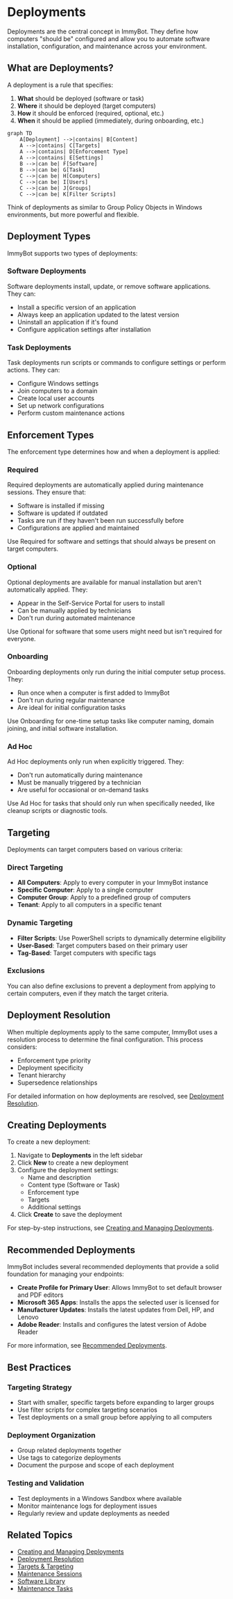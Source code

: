 # Deployments

Deployments are the central concept in ImmyBot. They define how computers "should be" configured and allow you to automate software installation, configuration, and maintenance across your environment.

## What are Deployments?

A deployment is a rule that specifies:

1. **What** should be deployed (software or task)
2. **Where** it should be deployed (target computers)
3. **How** it should be enforced (required, optional, etc.)
4. **When** it should be applied (immediately, during onboarding, etc.)

```mermaid
graph TD
    A[Deployment] -->|contains| B[Content]
    A -->|contains| C[Targets]
    A -->|contains| D[Enforcement Type]
    A -->|contains| E[Settings]
    B -->|can be| F[Software]
    B -->|can be| G[Task]
    C -->|can be| H[Computers]
    C -->|can be| I[Users]
    C -->|can be| J[Groups]
    C -->|can be| K[Filter Scripts]
```

Think of deployments as similar to Group Policy Objects in Windows environments, but more powerful and flexible.

## Deployment Types

ImmyBot supports two types of deployments:

### Software Deployments

Software deployments install, update, or remove software applications. They can:

- Install a specific version of an application
- Always keep an application updated to the latest version
- Uninstall an application if it's found
- Configure application settings after installation

### Task Deployments

Task deployments run scripts or commands to configure settings or perform actions. They can:

- Configure Windows settings
- Join computers to a domain
- Create local user accounts
- Set up network configurations
- Perform custom maintenance actions

## Enforcement Types

The enforcement type determines how and when a deployment is applied:

### Required

Required deployments are automatically applied during maintenance sessions. They ensure that:

- Software is installed if missing
- Software is updated if outdated
- Tasks are run if they haven't been run successfully before
- Configurations are applied and maintained

Use Required for software and settings that should always be present on target computers.

### Optional

Optional deployments are available for manual installation but aren't automatically applied. They:

- Appear in the Self-Service Portal for users to install
- Can be manually applied by technicians
- Don't run during automated maintenance

Use Optional for software that some users might need but isn't required for everyone.

### Onboarding

Onboarding deployments only run during the initial computer setup process. They:

- Run once when a computer is first added to ImmyBot
- Don't run during regular maintenance
- Are ideal for initial configuration tasks

Use Onboarding for one-time setup tasks like computer naming, domain joining, and initial software installation.

### Ad Hoc

Ad Hoc deployments only run when explicitly triggered. They:

- Don't run automatically during maintenance
- Must be manually triggered by a technician
- Are useful for occasional or on-demand tasks

Use Ad Hoc for tasks that should only run when specifically needed, like cleanup scripts or diagnostic tools.

## Targeting

Deployments can target computers based on various criteria:

### Direct Targeting

- **All Computers**: Apply to every computer in your ImmyBot instance
- **Specific Computer**: Apply to a single computer
- **Computer Group**: Apply to a predefined group of computers
- **Tenant**: Apply to all computers in a specific tenant

### Dynamic Targeting

- **Filter Scripts**: Use PowerShell scripts to dynamically determine eligibility
- **User-Based**: Target computers based on their primary user
- **Tag-Based**: Target computers with specific tags

### Exclusions

You can also define exclusions to prevent a deployment from applying to certain computers, even if they match the target criteria.

## Deployment Resolution

When multiple deployments apply to the same computer, ImmyBot uses a resolution process to determine the final configuration. This process considers:

- Enforcement type priority
- Deployment specificity
- Tenant hierarchy
- Supersedence relationships

For detailed information on how deployments are resolved, see [Deployment Resolution](./terminology.md#deployment-resolution).

## Creating Deployments

To create a new deployment:

1. Navigate to **Deployments** in the left sidebar
2. Click **New** to create a new deployment
3. Configure the deployment settings:
   - Name and description
   - Content type (Software or Task)
   - Enforcement type
   - Targets
   - Additional settings
4. Click **Create** to save the deployment

For step-by-step instructions, see [Creating and Managing Deployments](./creating-managing-deployments.md).

## Recommended Deployments

ImmyBot includes several recommended deployments that provide a solid foundation for managing your endpoints:

- **Create Profile for Primary User**: Allows ImmyBot to set default browser and PDF editors
- **Microsoft 365 Apps**: Installs the apps the selected user is licensed for
- **Manufacturer Updates**: Installs the latest updates from Dell, HP, and Lenovo
- **Adobe Reader**: Installs and configures the latest version of Adobe Reader

For more information, see [Recommended Deployments](./recommended-deployments.md).

## Best Practices

### Targeting Strategy

- Start with smaller, specific targets before expanding to larger groups
- Use filter scripts for complex targeting scenarios
- Test deployments on a small group before applying to all computers

### Deployment Organization

- Group related deployments together
- Use tags to categorize deployments
- Document the purpose and scope of each deployment

### Testing and Validation

- Test deployments in a Windows Sandbox where available
- Monitor maintenance logs for deployment issues
- Regularly review and update deployments as needed

## Related Topics

- [Creating and Managing Deployments](./creating-managing-deployments.md)
- [Deployment Resolution](./terminology.md#deployment-resolution)
- [Targets & Targeting](./targets-targeting.md)
- [Maintenance Sessions](./maintenance-sessions.md)
- [Software Library](./software-library.md)
- [Maintenance Tasks](./maintenance-tasks.md)